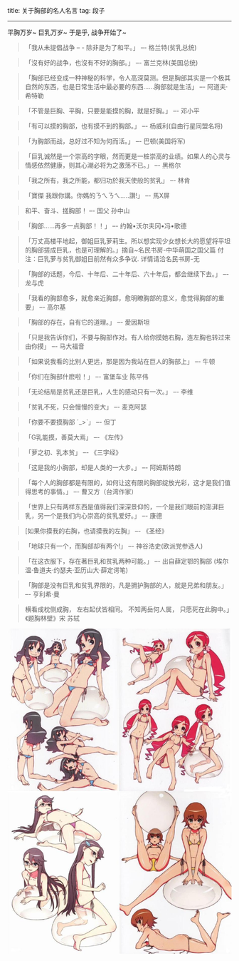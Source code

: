 title: 关于胸部的名人名言
tag: 段子

---


平胸万岁~
巨乳万岁~
于是乎, 战争开始了~

>「我从未提倡战争 – - 除非是为了和平。」 –- 格兰特(贫乳总统)

>「沒有好的战争，也沒有不好的胸部。」  –- 富兰克林(美国总统)

>「胸部已经变成一种神秘的科学，令人高深莫测。但是胸部其实是一个极其自然的东西，也是日常生活中最必要的东西……胸部就是生活」 –- 阿道夫·希特勒

>「不管是巨胸、平胸，只要是能摸的胸，就是好胸。」 –-  邓小平

>「有可以摸的胸部，也有摸不到的胸部。」  –- 杨威利(自由行星同盟名将)

>「为胸部而战，总好过不知为何而活。」  –- 巴顿(美国将军)

>「巨乳诚然是一个崇高的字眼，然而更是一桩崇高的业绩。如果人的心灵与情感依然健康，则其心潮必将为之激荡不已。」 –- 黑格尔

>「我之所有，我之所能，都归功於我天使般的贫乳」 –- 林肯

>「寶傑 我跟你講。你媽的ㄋㄟㄋㄟ…..讚!」 –- 馬X屏

> 和平、奋斗、搓胸部！ –- 国父 孙中山

>「胸部……再多一点胸部！！」 –- 约翰•沃尔夫冈•冯•歌德

>「万丈高楼平地起，御姐巨乳萝莉生。所以想实现少女想长大的愿望将平坦的胸部搓成巨乳，也是可理解的。」摘自~名民书房-中华萌国之国父篇 付注：巨乳萝与贫乳御姐目前然有众多争议. 详情请洽名民书房-无

>「胸部的话题，今后、十年后、二十年后、六十年后，都会继续下去。」 –- 龙与虎

>「我看的胸部愈多，就愈亲近胸部，愈明瞭胸部的意义，愈觉得胸部的重要」  –- 高尔基

>「胸部的存在，自有它的道理。」 –- 愛因斯坦

>「只是我告诉你们，不要与胸部作对。有人给你摸她右胸，连左胸也转过来由你摸」 –- 马大福音

>「如果说我看的比别人更远，那是因为我站在巨人的胸部上」  –- 牛顿

>「你们在胸部什麽啦！」 –- 富堡车业 陈平伟

>「无论结局是贫乳还是巨乳，人生的感动只有一次。」 –- 李维

>「贫乳不死，只会慢慢的变大」 –- 麦克阿瑟

>「你要不要摸胸部 ˊ_>ˋ」 –- 但丁

>「G乳能摸，善莫大焉」 –- 《左传》

>「萝之初、乳本贫」 –- 《三字经》

>「这是我的小胸部，却是人类的一大步。」 –- 阿姆斯特朗

>「每个人的胸部都是有限的，如何让这有限的胸部绽放光彩，这才是我们值得思考的事情。」 –-  曹又方（台湾作家）

>「世界上只有两样东西是值得我们深深景仰的，一个是我们眼前的澎湃巨乳，另一个是我们内心崇高的贫乳爱好。」  –- 康德

> [如果你摸我的右胸，也请摸我的左胸」  –- 《圣经》

> 「地球只有一个，而胸部却有两个!」  –-  神谷浩史(欧派党参选人)

>「在这衣服下，存在著巨乳和贫乳两种可能。」 –- 出自薛定鄂的胸部 (埃尔温·鲁道夫·约瑟夫·亚历山大·薛定谔笔)

>「胸部是没有巨乳和贫乳界限的，凡是拥护胸部的人，就是兄弟和朋友。」 –- 亨利希·曼

> 横看成枕侧成胸， 左右起伏皆相同。 不知两岳何人属， 只愿死在此胸中。」《题胸林壁》宋 苏轼

![关于胸部的名人名言](https://raw.githubusercontent.com/imwower/imwower-blog-image/master/images/%E5%85%B3%E4%BA%8E%E8%83%B8%E9%83%A8%E7%9A%84%E5%90%8D%E4%BA%BA%E5%90%8D%E8%A8%80/%E5%85%B3%E4%BA%8E%E8%83%B8%E9%83%A8%E7%9A%84%E5%90%8D%E4%BA%BA%E5%90%8D%E8%A8%80-1.jpg)
